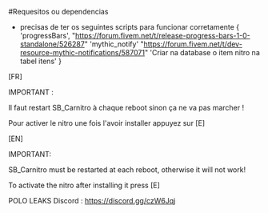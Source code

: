 #Requesitos ou dependencias
- precisas de ter os seguintes scripts para funcionar corretamente
{
	'progressBars', "https://forum.fivem.net/t/release-progress-bars-1-0-standalone/526287"
	'mythic_notify'  "https://forum.fivem.net/t/dev-resource-mythic-notifications/587071"
	'Criar na database o item nitro na tabel itens'
}

[FR]

IMPORTANT :

Il faut restart SB_Carnitro à chaque reboot sinon ça ne va pas marcher !

Pour activer le nitro une fois l'avoir installer appuyez sur [E]

[EN]

IMPORTANT:

SB_Carnitro must be restarted at each reboot, otherwise it will not work!

To activate the nitro after installing it press [E]

POLO LEAKS 
Discord : https://discord.gg/czW6Jqj